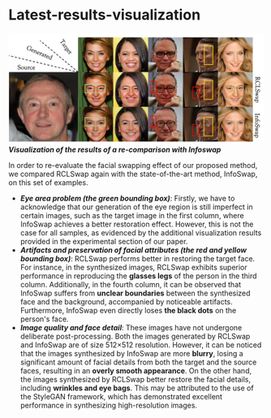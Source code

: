 # Latest-results-visualization
![Upper](/title-upper-comp.png "Visualization of the results of a re-comparison with Infoswap")
          ***Visualization of the results of a re-comparison with Infoswap***

In order to re-evaluate the facial swapping effect of our proposed method, we compared RCLSwap again with the state-of-the-art method, InfoSwap, on this set of examples. 
- ***Eye area problem (the green bounding box)***: Firstly, we have to acknowledge that our generation of the eye region is still imperfect in certain images, such as the target image in the first column, where InfoSwap achieves a better restoration effect. However, this is not the case for all samples, as evidenced by the additional visualization results provided in the experimental section of our paper.
- ***Artifacts and preservation of facial attributes (the red and yellow bounding box)***: RCLSwap performs better in restoring the target face. For instance, in the synthesized images, RCLSwap exhibits superior performance in reproducing the **glasses legs** of the person in the third column. Additionally, in the fourth column, it can be observed that InfoSwap suffers from **unclear boundaries** between the synthesized face and the background, accompanied by noticeable artifacts. Furthermore, InfoSwap even directly loses **the black dots** on the person's face.
- ***Image quality and face detail***: These images have not undergone deliberate post-processing. Both the images generated by RCLSwap and InfoSwap are of size 512×512 resolution. However, it can be noticed that the images synthesized by InfoSwap are more **blurry**, losing a significant amount of facial details from both the target and the source faces, resulting in an **overly smooth appearance**. On the other hand, the images synthesized by RCLSwap better restore the facial details, including **wrinkles and eye bags**. This may be attributed to the use of the StyleGAN framework, which has demonstrated excellent performance in synthesizing high-resolution images.

